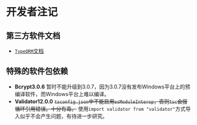 # 开发者注记

## 第三方软件文档

- [`TypeORM`文档](https://typeorm.io)

## 特殊的软件包依赖

- **Bcrypt3.0.6** 暂时不能升级到3.0.7，因为3.0.7没有发布Windows平台上的预编译软件，而Windows平台上难以编译。
- **Validator12.0.0** ~~`tsconfig.json`中不能启用`esModuleInterop`，否则`tsc`会报循环引用错误。十分有毒。~~ 使用`import validator from "validator"`方式导入似乎不会产生问题，有待进一步研究。
